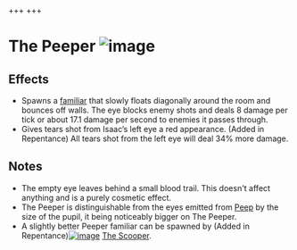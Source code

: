 +++
+++

 # The Peeper ![image](/image/The_Peeper.png) 

Effects
---------


* Spawns a [familiar](/wiki/Familiar "Familiar") that slowly floats diagonally around the room and bounces off walls. The eye blocks enemy shots and deals 8 damage per tick or about 17.1 damage per second to enemies it passes through.
* Gives tears shot from Isaac’s left eye a red appearance. (Added in Repentance) All tears shot from the left eye will deal 34% more damage.


Notes
-------


* The empty eye leaves behind a small blood trail. This doesn't affect anything and is a purely cosmetic effect.
* The Peeper is distinguishable from the eyes emitted from [Peep](/wiki/Peep "Peep") by the size of the pupil, it being noticeably bigger on The Peeper.
* A slightly better Peeper familiar can be spawned by (Added in Repentance)[![image](/image/The_Scooper.png)](/wiki/The_Scooper "The Scooper") [The Scooper](/wiki/The_Scooper "The Scooper").


